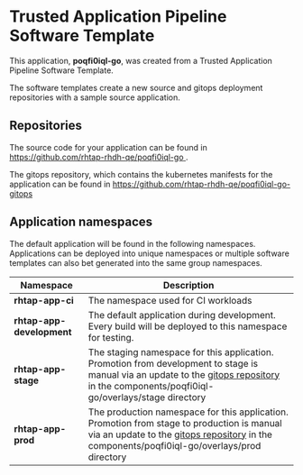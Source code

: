 # Trusted Application Pipeline Software Template

This application, **poqfi0iql-go**, was created from a Trusted Application Pipeline Software Template.

The software templates create a new source and gitops deployment repositories with a sample source application. 

## Repositories

The source code for your application can be found in [https://github.com/rhtap-rhdh-qe/poqfi0iql-go ](https://github.com/rhtap-rhdh-qe/poqfi0iql-go ).
 
The gitops repository, which contains the kubernetes manifests for the application can be found in 
[https://github.com/rhtap-rhdh-qe/poqfi0iql-go-gitops ](https://github.com/rhtap-rhdh-qe/poqfi0iql-go-gitops ) 

## Application namespaces 

The default application will be found in the following namespaces. Applications can be deployed into unique namespaces or multiple software templates can also bet generated into the same group namespaces.  

|  Namespace   |  Description   |  
| -------- | -------- |
| **rhtap-app-ci** | The namespace used for CI workloads |
| **rhtap-app-development** | The default application during development. Every build will be deployed to this namespace for testing. |
| **rhtap-app-stage** | The staging namespace for this application. Promotion from development to stage is manual via an update to the [gitops repository](https://github.com/rhtap-rhdh-qe/poqfi0iql-go-gitops ) in the components/poqfi0iql-go/overlays/stage directory |
| **rhtap-app-prod** | The production namespace for this application. Promotion from stage to production is manual via an update to the [gitops repository](https://github.com/rhtap-rhdh-qe/poqfi0iql-go-gitops ) in the components/poqfi0iql-go/overlays/prod directory |